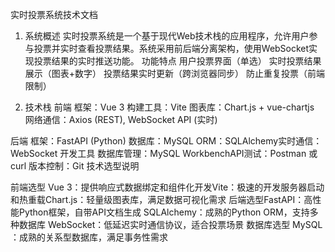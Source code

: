 实时投票系统技术文档

1. 系统概述
实时投票系统是一个基于现代Web技术栈的应用程序，允许用户参与投票并实时查看投票结果。系统采用前后端分离架构，使用WebSocket实现投票结果的实时推送功能。
功能特点
用户投票界面（单选）
实时投票结果展示（图表+数字）
投票结果实时更新（跨浏览器同步）
防止重复投票（前端限制）

3. 技术栈
前端
​​框架​​：Vue 3
​​构建工具​​：Vite
​​图表库​​：Chart.js + vue-chartjs
​​网络通信​​：Axios (REST), WebSocket API (实时)

后端
​​框架​​：FastAPI (Python)
​​数据库​​：MySQL
​​ORM​​：SQLAlchemy
​​实时通信​​：WebSocket
开发工具
​​数据库管理​​：MySQL Workbench
​​API测试​​：Postman 或 curl
​​版本控制​​：Git
技术选型说明

前端选型
​​Vue 3​​：提供响应式数据绑定和组件化开发
​​Vite​​：极速的开发服务器启动和热重载
​​Chart.js​​：轻量级图表库，满足数据可视化需求
后端选型
​​FastAPI​​：高性能Python框架，自带API文档生成
​​SQLAlchemy​​：成熟的Python ORM，支持多种数据库
​​WebSocket​​：低延迟实时通信协议，适合投票场景
数据库选型
​​MySQL​​：成熟的关系型数据库，满足事务性需求
